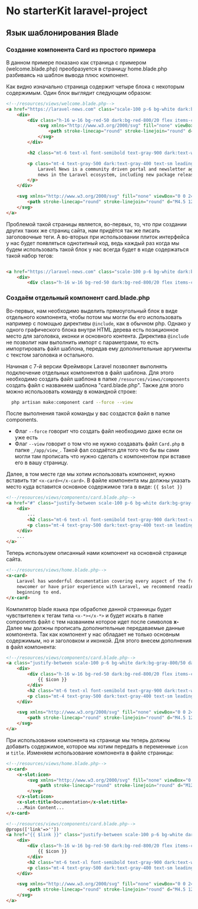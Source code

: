 # No starterKit laravel-project

## Язык шаблонирования Blade

### Создание компонента Card из простого примера

В данном примере показано как страница с примером (welcome.blade.php) преобразуется в страницу home.blade.php разбиваясь
на шаблон вывода плюс компонент.

Как видно изначально страница содержит четыре блока с некоторым содержимым. Один блок выглядит следующим образом:

```html
<!--/resources/views/welcome.blade.php-->
<a href="https://laravel-news.com" class="scale-100 p-6 bg-white dark:bg-gray-800/50 dark:bg-gradient-to-bl from-gray-700/50 via-transparent dark:ring-1 dark:ring-inset dark:ring-white/5 rounded-lg shadow-2xl shadow-gray-500/20 dark:shadow-none flex motion-safe:hover:scale-[1.01] transition-all duration-250 focus:outline focus:outline-2 focus:outline-red-500">
    <div>
        <div class="h-16 w-16 bg-red-50 dark:bg-red-800/20 flex items-center justify-center rounded-full">
            <svg xmlns="http://www.w3.org/2000/svg" fill="none" viewBox="0 0 24 24" stroke-width="1.5" class="w-7 h-7 stroke-red-500">
                <path stroke-linecap="round" stroke-linejoin="round" d="M12 7.5h1.5m-1.5 3h1.5m-7.5 3h7.5m-7.5 3h7.5m3-9h3.375c.621 0 1.125.504 1.125 1.125V18a2.25 2.25 0 01-2.25 2.25M16.5 7.5V18a2.25 2.25 0 002.25 2.25M16.5 7.5V4.875c0-.621-.504-1.125-1.125-1.125H4.125C3.504 3.75 3 4.254 3 4.875V18a2.25 2.25 0 002.25 2.25h13.5M6 7.5h3v3H6v-3z"/>
            </svg>
        </div>

        <h2 class="mt-6 text-xl font-semibold text-gray-900 dark:text-white">Laravel News</h2>

        <p class="mt-4 text-gray-500 dark:text-gray-400 text-sm leading-relaxed">
            Laravel News is a community driven portal and newsletter aggregating all of the latest and most important
            news in the Laravel ecosystem, including new package releases and tutorials.
        </p>
    </div>

    <svg xmlns="http://www.w3.org/2000/svg" fill="none" viewBox="0 0 24 24" stroke-width="1.5" class="self-center shrink-0 stroke-red-500 w-6 h-6 mx-6">
        <path stroke-linecap="round" stroke-linejoin="round" d="M4.5 12h15m0 0l-6.75-6.75M19.5 12l-6.75 6.75"/>
    </svg>
</a>
```

Проблемой такой страницы является, во-первых, то, что при создании других таких же страниц сайта, нам придётся так же
писать заголовочные теги. А во-вторых при использовании плиток интерфейса у нас будет появляться однотипный код, ведь
каждый раз когда мы будем использовать такой блок у нас всегда будет в коде содержаться такой набор тегов:

```html

<a href="https://laravel-news.com" class="scale-100 p-6 bg-white dark:bg-gray-800/50 dark:bg-gradient-to-bl from-gray-700/50 via-transparent dark:ring-1 dark:ring-inset dark:ring-white/5 rounded-lg shadow-2xl shadow-gray-500/20 dark:shadow-none flex motion-safe:hover:scale-[1.01] transition-all duration-250 focus:outline focus:outline-2 focus:outline-red-500">
    <div>
        <div class="h-16 w-16 bg-red-50 dark:bg-red-800/20 flex items-center justify-center rounded-full">
```

### Создаём отдельный компонент card.blade.php

Во-первых, нам необходимо выделить прямоугольный блок в виде отдельного компонента, чтобы потом мы могли бы его
использовать например с помощью директивы `@include`, как в обычном php. Однако у одного графического блока внутри HTML
дерева есть позиционное место для заголовка, иконки и основного контента. Директива `@include` не позволит нам выполнить
импорт с параметрами, то есть импортировать файл шаблона, передав ему дополнительные аргументы с текстом заголовка и
остального.

Начиная с 7-й версии Фреймворк Laravel позволяет выполнять подключение отдельных компонентов в файл шаблона. Для этого
необходимо создать файл шаблона в папке ``/resources/views/components`` создать файл с названием шаблона
"card.blade.php".
Также для этого можно использовать команду в командной строке:

```bash 
  php artisan make:component card --force --view
```

После выполнения такой команды у вас создастся файл в папке components.

- Флаг `--force` говорит что создать файл необходимо даже если он уже есть
- Флаг `--view` говорит о том что не нужно создавать файл `Card.php` в папке `_/app/view_`. Такой фал создаётся для того
  что бы вы сами могли там прописать что нужно сделать с компонентом при вставке его в вашу страницу.

Далее, в том месте где мы хотим использовать компонент, нужно вставить тэг ``<x-card></x-card>``.
В файле компонента мы должны указать место куда вставится основное содержимое тэга в виде: ``{{ $slot }}``

```html
<!--/resources/views/components/card.blade.php-->
<a href="#" class="justify-between scale-100 p-6 bg-white dark:bg-gray-800/50 dark:bg-gradient-to-bl from-gray-700/50 via-transparent dark:ring-1 dark:ring-inset dark:ring-white/5 rounded-lg shadow-2xl shadow-gray-500/20 dark:shadow-none flex motion-safe:hover:scale-[1.01] transition-all duration-250 focus:outline focus:outline-2 focus:outline-red-500">
    <div>
        ...
        <h2 class="mt-6 text-xl font-semibold text-gray-900 dark:text-white">...</h2>
        <p class="mt-4 text-gray-500 dark:text-gray-400 text-sm leading-relaxed">{{ $slot }}</p>
    </div>
    ...
</a>
```

Теперь используем описанный нами компонент на основной странице сайта.

```html
<!--/resources/views/home.blade.php-->
<x-card>
    Laravel has wonderful documentation covering every aspect of the framework. Whether you are a
    newcomer or have prior experience with Laravel, we recommend reading our documentation from
    beginning to end.
</x-card>
```

Компилятор blade языка при обработке данной странницы будет чувствителен к тегам типа ``<x-*></x-*>`` и будет искать в
папке components файл с тем названием которое идет после символов **x-**
Далее мы должны прописать дополнительные передаваемые данные компонента. Так как компонент у нас обладает не только
основным содержимым, но и заголовком и иконкой. Для этого внесем дополнения в файл компонента:

```html
<!--/resources/views/components/card.blade.php-->
<a class="justify-between scale-100 p-6 bg-white dark:bg-gray-800/50 dark:bg-gradient-to-bl from-gray-700/50 via-transparent dark:ring-1 dark:ring-inset dark:ring-white/5 rounded-lg shadow-2xl shadow-gray-500/20 dark:shadow-none flex motion-safe:hover:scale-[1.01] transition-all duration-250 focus:outline focus:outline-2 focus:outline-red-500">
    <div>
        <div class="h-16 w-16 bg-red-50 dark:bg-red-800/20 flex items-center justify-center rounded-full">
            {{ $icon }}
        </div>
        <h2 class="mt-6 text-xl font-semibold text-gray-900 dark:text-white">{{ $title }}</h2>
        <p class="mt-4 text-gray-500 dark:text-gray-400 text-sm leading-relaxed">{{ $slot }}</p>
    </div>

    <svg xmlns="http://www.w3.org/2000/svg" fill="none" viewBox="0 0 24 24" stroke-width="1.5" class="self-center shrink-0 stroke-red-500 w-6 h-6 mx-6">
        <path stroke-linecap="round" stroke-linejoin="round" d="M4.5 12h15m0 0l-6.75-6.75M19.5 12l-6.75 6.75"/>
    </svg>
</a>
```

При использовании компонента на странице мы теперь должны добавить содержимое, которое мы хотим передать в
переменные `icon` и `title`. Изменяем использование компонента в файле страницы:

```html
<!--/resources/views/home.blade.php-->
<x-card>
    <x-slot:icon>
        <svg xmlns="http://www.w3.org/2000/svg" fill="none" viewBox="0 0 24 24" stroke-width="1.5" class="w-7 h-7 stroke-red-500">
            <path stroke-linecap="round" stroke-linejoin="round" d="M12 6.042A8.967 8.967 0 006 3.75c-1.052 0-2.062.18-3 .512v14.25A8.987 8.987 0 016 18c2.305 0 4.408.867 6 2.292m0-14.25a8.966 8.966 0 016-2.292c1.052 0 2.062.18 3 .512v14.25A8.987 8.987 0 0018 18a8.967 8.967 0 00-6 2.292m0-14.25v14.25"/>
        </svg>
    </x-slot:icon>
    <x-slot:title>Documentation</x-slot:title>
    ...Main Content...
</x-card>
```

```html
<!--/resources/views/components/card.blade.php-->
@props(['link'=>''])
<a href="{{ $link }}" class="justify-between scale-100 p-6 bg-white dark:bg-gray-800/50 dark:bg-gradient-to-bl from-gray-700/50 via-transparent dark:ring-1 dark:ring-inset dark:ring-white/5 rounded-lg shadow-2xl shadow-gray-500/20 dark:shadow-none flex motion-safe:hover:scale-[1.01] transition-all duration-250 focus:outline focus:outline-2 focus:outline-red-500">
    <div>
        <div class="h-16 w-16 bg-red-50 dark:bg-red-800/20 flex items-center justify-center rounded-full">
            {{ $icon }}
        </div>
        <h2 class="mt-6 text-xl font-semibold text-gray-900 dark:text-white">{{ $title }}</h2>
        <p class="mt-4 text-gray-500 dark:text-gray-400 text-sm leading-relaxed">{{ $slot }}</p>
    </div>

    <svg xmlns="http://www.w3.org/2000/svg" fill="none" viewBox="0 0 24 24" stroke-width="1.5" class="self-center shrink-0 stroke-red-500 w-6 h-6 mx-6">
        <path stroke-linecap="round" stroke-linejoin="round" d="M4.5 12h15m0 0l-6.75-6.75M19.5 12l-6.75 6.75"/>
    </svg>
</a>
```